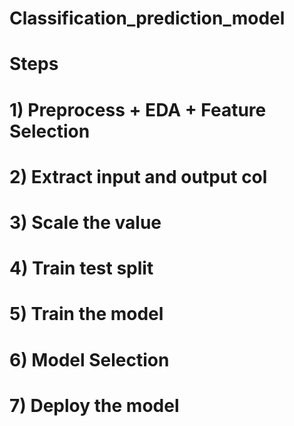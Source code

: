 # Classification_prediction_model
# Steps

# 1) Preprocess + EDA + Feature Selection
# 2) Extract input and output col
# 3) Scale the value
# 4) Train test split
# 5) Train the model
# 6) Model Selection
# 7) Deploy the model
